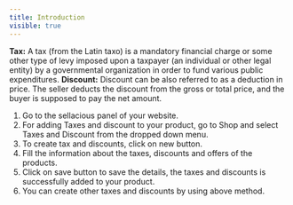 ```yaml
---
title: Introduction
visible: true
---
```


**Tax:** A tax (from the Latin taxo) is a mandatory financial charge or some other type of levy imposed upon a taxpayer (an individual or other legal entity) by a governmental organization in order to fund various public expenditures.
**Discount:** Discount can be also referred to as a deduction in price. The seller deducts the discount from the gross or total price, and the buyer is supposed to pay the net amount.

1. Go to the sellacious panel of your website.
2. For adding Taxes and discount to your product, go to Shop and select Taxes and Discount from the dropped down menu.
3. To create tax and discounts, click on new button.
4. Fill the information about the taxes, discounts and offers of the products.
5. Click on save button to save the details, the taxes and discounts is successfully added to your product.
6. You can create other taxes and discounts by using above method.

